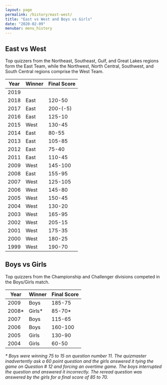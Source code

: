 ```yaml
---
layout: page
permalink: /history/east-west/
title: "East vs West and Boys vs Girls"
date: "2020-02-09"
menubar: menu_history
---
```


## East vs West
Top quizzers from the Northeast, Southeast, Gulf, and Great Lakes regions form the East Team, while the Northwest, North Central, Southwest, and South Central regions comprise the West Team.

| Year | Winner | Final Score |
|------|--------|-------------|
| 2019 |        |             |
| 2018 | East   | 120-50      |
| 2017 | East   | 200-(-5)    |
| 2016 | East   | 125-10      |
| 2015 | West   | 130-45      |
| 2014 | East   | 80-55       |
| 2013 | East   | 105-85      |
| 2012 | East   | 75-40       |
| 2011 | East   | 110-45      |
| 2009 | West   | 145-100     |
| 2008 | East   | 155-95      |
| 2007 | West   | 125-105     |
| 2006 | West   | 145-80      |
| 2005 | West   | 150-45      |
| 2004 | West   | 130-20      |
| 2003 | West   | 165-95      |
| 2002 | West   | 205-15      |
| 2001 | West   | 175-35      |
| 2000 | West   | 180-25      |
| 1999 | West   | 190-70      |

## Boys vs Girls
Top quizzers from the Championship and Challenger divisions competed in the Boys/Girls match.

| Year   | Winner  | Final Score |
|--------|---------|-------------|
| 2009   | Boys    | 185-75      |
| 2008\* | Girls\* | 85-70\*     |
| 2007   | Boys    | 115-65      |
| 2006   | Boys    | 160-100     |
| 2005   | Girls   | 130-90      |
| 2004   | Girls   | 60-50       |

_\* Boys were winning 75 to 15 on question number 11. The quizmaster inadvertently ask a 60 point question and the girls answered it tying the game on Question # 12 and forcing an overtime game. The boys interrupted the question and answered it incorrectly. The reread question was answered by the girls for a final score of 85 to 70._
